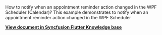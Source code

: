 How to notify when an appointment reminder action changed in the WPF Scheduler (Calendar)?
This example demonstrates to notify when an appointment reminder action changed in the WPF Scheduler

**[View document in Syncfusion Flutter Knowledge base](https://www.syncfusion.com/kb/12745/how-to-notify-when-an-appointment-reminder-action-changed-in-the-wpf-scheduler-calendar)**
